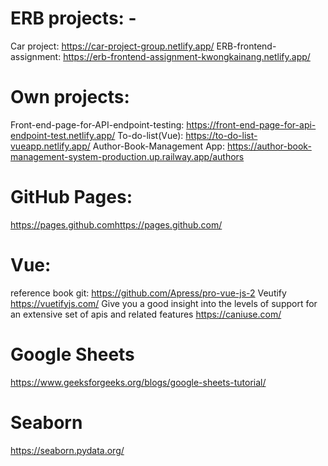 # ERB projects: -
Car project:   https://car-project-group.netlify.app/
ERB-frontend-assignment:  https://erb-frontend-assignment-kwongkainang.netlify.app/

# Own projects:
Front-end-page-for-API-endpoint-testing:  https://front-end-page-for-api-endpoint-test.netlify.app/
To-do-list(Vue):  https://to-do-list-vueapp.netlify.app/
Author-Book-Management App: https://author-book-management-system-production.up.railway.app/authors

# GitHub Pages:
https://pages.github.comhttps://pages.github.com/

# Vue:
reference book git:  https://github.com/Apress/pro-vue-js-2
Veutify   https://vuetifyjs.com/
Give you a good insight into the levels of support for an extensive set of apis and related features  https://caniuse.com/   

# Google Sheets
https://www.geeksforgeeks.org/blogs/google-sheets-tutorial/

# Seaborn
https://seaborn.pydata.org/

